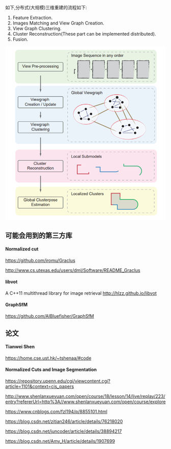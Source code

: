 
如下,分布式(大规模)三维重建的流程如下:
1. Feature Extraction.
2. Images Matching and View Graph Creation.
3. View Graph Clustering.
4. Cluster Reconstruction(These part can be implemented distributed).
5. Fusion.

![avatar](./imgs/Pipeline.png)



## 可能会用到的第三方库

#### Normalized cut
https://github.com/iromu/Graclus

http://www.cs.utexas.edu/users/dml/Software/README_Graclus


#### libvot
A C++11 multithread library for image retrieval http://hlzz.github.io/libvot


#### GraphSfM
https://github.com/AIBluefisher/GraphSfM




## 论文
#### Tianwei Shen

https://home.cse.ust.hk/~tshenaa/#code


#### Normalized Cuts and Image Segmentation
https://repository.upenn.edu/cgi/viewcontent.cgi?article=1101&context=cis_papers

http://www.shenlanxueyuan.com/open/course/18/lesson/14/live/replay/223/entry?refererUrl=http%3A//www.shenlanxueyuan.com/open/course/explore

https://www.cnblogs.com/fzl194/p/8855101.html


https://blog.csdn.net/zitian246/article/details/76218020


https://blog.csdn.net/juncoder/article/details/38894217


https://blog.csdn.net/Amy_H/article/details/1907699
